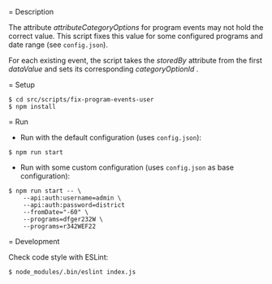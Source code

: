= Description

The attribute _attributeCategoryOptions_ for program events may not hold the correct value. This script fixes this value for some configured programs and date range (see `config.json`). 

For each existing event, the script takes the _storedBy_ attribute from the first _dataValue_ and sets its corresponding _categoryOptionId_ . 

= Setup

```
$ cd src/scripts/fix-program-events-user
$ npm install
```

= Run

* Run with the default configuration (uses `config.json`):

```
$ npm run start
```

* Run with some custom configuration (uses `config.json` as base configuration):

```
$ npm run start -- \
    --api:auth:username=admin \
    --api:auth:password=district
    --fromDate="-60" \
    --programs=dfger232W \
    --programs=r342WEF22
```

= Development

Check code style with ESLint:

```
$ node_modules/.bin/eslint index.js
```
